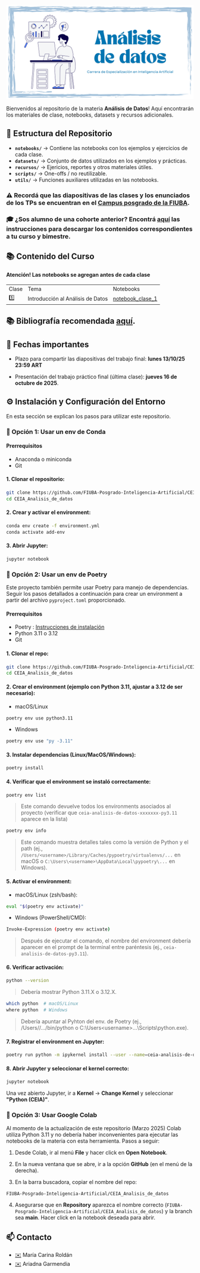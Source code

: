 
![](https://github.com/FIUBA-Posgrado-Inteligencia-Artificial/CEIA_Analisis_de_datos/blob/main/banner.png)


Bienvenidos al repositorio de la materia **Análisis de Datos**! Aquí encontrarán los materiales de clase, notebooks, datasets y recursos adicionales.

## 📂 Estructura del Repositorio

- **`notebooks/`** → Contiene las notebooks con los ejemplos y ejercicios de cada clase.
- **`datasets/`** → Conjunto de datos utilizados en los ejemplos y prácticas.
- **`recursos/`** → Ejericios, reportes y otros materiales útiles.
- **`scripts/`** → One-offs / no reutilizable.
- **`utils/`** → Funciones auxiliares utilizadas en las notebooks.
 <!---
- **`imagenes/`** → Gráficos, diagramas y visualizaciones relevantes para el curso.
--->


### ⚠️ Recordá que las diapositivas de las clases y los enunciados de los TPs se encuentran en el [Campus posgrado de la FIUBA](https://campusposgrado.fi.uba.ar/course/view.php?id=240).


### 🎓 ¿Sos alumno de una cohorte anterior? Encontrá [aquí](recursos/guia-coh-anterior.md) las instrucciones para descargar los contenidos correspondientes a tu curso y bimestre.

## 📚 Contenido del Curso
#### Atención! Las notebooks se agregan antes de cada clase

<table>
    <tr>
        <td>Clase</td>
        <td>Tema</td>
        <td>Notebooks</td>
    </tr>
    <tr>
        <td>1️⃣</td>
        <td>Introducción al Análisis de Datos</td>
        <td><a href=notebooks/clase_01_introduccion.ipynb>notebook_clase_1</a></td>
    </tr>
    <!---
    <tr>
        <td rowspan="2">2️⃣</td>
        <td rowspan="2">Análisis exploratorio de datos (EDA). Análisis de datos faltantes y outliers</td>
        <td><a href=notebooks/clase_02_intro_EDA.ipynb>notebook_clase_2_EDA</a></td>
    </tr>
    <tr>
        <td><a href=notebooks/clase_02_analisis_faltantes_outliers.ipynb>notebook_clase_2_faltantes_outliers</a></td>
    </tr>
    <tr>
        <td>3️⃣</td>
        <td>Taller práctico parte 1 (EDA)</td> 
        <td><a href=notebooks/clase_03_taller_parte_1_EDA.ipynb>notebook_clase_3_taller_parte_1</a></td>
    </tr>
    <tr>
        <td rowspan="3">4️⃣</td>
        <td rowspan="3">Preprocesamiento y limpieza de datos</td>
        <td><a href=notebooks/clase_04_tratamiento_datos_faltantes.ipynb>notebook_clase_4_tratamiento_faltantes</a></td>
    </tr>
    <tr>
        <td><a href=notebooks/clase_04_normalizacion_estandarizacion.ipynb>notebook_clase_4_normalización_estandarización</a></td>
    </tr>
    <tr>
        <td><a href=notebooks/clase_04_tratamiento_outliers.ipynb>notebook_clase_4_tratamiento_outliers</a></td>
    </tr>
    <tr>
        <td rowspan="3">5️⃣</td>
        <td rowspan="3">Feature engineering</td>
        <td><a href=notebooks/clase_05_codificacion.ipynb>notebook_clase_5_codificacion</a></td>
    </tr>
    <tr>
        <td><a href=notebooks/clase_05_discretizacion.ipynb>notebook_clase_5_discretizacion</a><td>
    </tr>
    <tr>
        <td><a href=notebooks/clase_05_desbalance.ipynb>notebook_clase_5_desbalance</a></td>
    </tr>
    <tr>
        <td rowspan="3">6️⃣</td>
        <td rowspan="3">Reducción de la dimensionalidad</td>
        <td><a href=notebooks/clase_06_seleccion_features.ipynb>notebook_clase_6_seleccion_features</a></td>
    </tr>
    <tr>
        <td><a href=notebooks/clase_06_extraccion_features.ipynb>notebook_clase_6_extraccion_features</a></td>
    </tr>
    <tr>
        <td><a href=notebooks/clase_06_drift.ipynb>notebook_clase_6_drift (bonus)</a></td>
    </tr>
    <tr>
        <td>7️⃣</td>
        <td>Taller práctico - parte 2</td>
        <td><a href=notebooks/clase_07_taller_parte_2.ipynb>notebook_clase_7_taller_parte_2</a></td>
    </tr>
    </tr>
    <tr>
        <td rowspan="7">8️⃣</td>
        <td rowspan="7">EDA de datos no estructurados y automatización del análisis de datos</td>
    </tr>
    <tr>
        <td><a href=notebooks/clase_08_EDA_audio.ipynb>notebook_clase_8_EDA_audio</a></td>
    </tr>
    <tr>
        <td><a href=notebooks/clase_08_EDA_texto.ipynb>notebook_clase_8_EDA_texto</a></td>
    </tr>
    <tr>
        <td><a href=notebooks/clase_08_EDA_imagenes.ipynb>notebook_clase_8_EDA_imagenes</a></td>
    </tr>
    <tr>
        <td><a href=notebooks/clase_08_PCA_imagenes.ipynb>notebook_clase_8_PCA_imagenes</a></td>
    </tr>
    <tr>
        <td><a href=notebooks/clase_08_preproc_EDA_automatico.ipynb>notebook_clase_8_EDA_automatico</a></td>
    </tr>
    <tr>
        <td><a href=notebooks/clase_08_preproc_automatico.ipynb>notebook_clase_8_preproc_automatico</a></td>
    </tr>
    --->
</table>

## 📚 Bibliografía recomendada [aquí](recursos/bibliografia-recomendada.md).

## 📅 Fechas importantes

* Plazo para compartir las diapositivas del trabajo final: **lunes 13/10/25 23:59 ART**

* Presentación del trabajo práctico final (última clase): **jueves 16 de octubre de 2025**.



## ⚙️ Instalación y Configuración del Entorno

En esta sección se explican los pasos para utilizar este repositorio.

### **🔵 Opción 1: Usar un env de Conda**

#### Prerrequisitos 
* Anaconda o miniconda
* Git

#### 1. Clonar el repositorio:

```bash
git clone https://github.com/FIUBA-Posgrado-Inteligencia-Artificial/CEIA_Analisis_de_datos.git
cd CEIA_Analisis_de_datos
```

#### 2. Crear y activar el environment:

```bash
conda env create -f environment.yml
conda activate add-env
```

#### 3. Abrir Jupyter:

```bash
jupyter notebook
```

### **🔵 Opción 2: Usar un env de Poetry**

Este proyecto también permite usar Poetry para manejo de dependencias. Seguir los pasos detallados a continuación para crear un environment a partir del archivo `pyproject.toml` proporcionado.

#### Prerrequisitos 
 * Poetry : [Instrucciones de instalación](https://python-poetry.org/docs/#installing-with-the-official-installer)
 * Python 3.11 o 3.12
 * Git

#### 1. Clonar el repo:

```bash
git clone https://github.com/FIUBA-Posgrado-Inteligencia-Artificial/CEIA_Analisis_de_datos.git
cd CEIA_Analisis_de_datos
```

#### 2. Crear el environment (ejemplo con Python 3.11, ajustar a 3.12 de ser necesario):

* macOS/Linux

```bash
poetry env use python3.11  
```
* Windows

```bash
poetry env use "py -3.11" 
```

#### 3. Instalar dependencias (Linux/MacOS/Windows):
```bash
poetry install
```

#### 4. Verificar que el environment se instaló correctamente:

```bash
poetry env list
```
> Este comando devuelve todos los environments asociados al proyecto (verificar que `ceia-analisis-de-datos-xxxxxxx-py3.11` aparece en la lista)

```bash
poetry env info
```
> Este comando muestra detalles tales como la versión de Python y el path (ej., `/Users/<username>/Library/Caches/pypoetry/virtualenvs/...` en macOS o `C:\Users\<username>\AppData\Local\pypoetry\...` en Windows).


#### 5. Activar el environment:

* macOS/Linux (zsh/bash):

```bash
eval "$(poetry env activate)" 
```

* Windows (PowerShell/CMD):

```bash
Invoke-Expression (poetry env activate)
```

> Después de ejecutar el comando, el nombre del environment debería aparecer en el prompt de la terminal entre paréntesis (ej., `ceia-analisis-de-datos-py3.11`).

#### 6. Verificar activación:

```bash
python --version
```
> Debería mostrar Python 3.11.X o 3.12.X.


```bash
which python  # macOS/Linux
where python  # Windows
```
> Debería apuntar al Pyhton del env. de Poetry (ej., /Users/<username>/.../bin/python o C:\Users\<username>\...\Scripts\python.exe).


#### 7. Registrar el environment en Jupyter:

```bash
poetry run python -m ipykernel install --user --name=ceia-analisis-de-datos --display-name "Python (CEIA)"
```


#### 8. Abrir Jupyter y seleccionar el kernel correcto:

```bash
jupyter notebook
```
Una vez abierto Jupyter, ir a **Kernel** → **Change Kernel** y seleccionar **"Python (CEIA)"**.




### **🔵 Opción 3: Usar Google Colab**

Al momento de la actualización de este repositorio (Marzo 2025) Colab utiliza Python 3.11 y no debería haber inconvenientes para ejecutar las notebooks de la materia con esta herramienta. Pasos a seguir:

1. Desde Colab, ir al menú **File** y hacer click en **Open** **Notebook**.

2. En la nueva ventana que se abre, ir a la opción **GitHub** (en el menú de la derecha).

3. En la barra buscadora, copiar el nombre del repo: 

```bash
FIUBA-Posgrado-Inteligencia-Artificial/CEIA_Analisis_de_datos
```

4. Asegurarse que en **Repository** aparezca el nombre correcto (`FIUBA-Posgrado-Inteligencia-Artificial/CEIA_Analisis_de_datos`) y la branch sea **main**. Hacer click en la notebook deseada para abrir.



## 📫 Contacto

* [✉️](macroldan@fi.uba.ar) María Carina Roldán 
* [✉️](arigarmendia@gmail.com) Ariadna Garmendia
